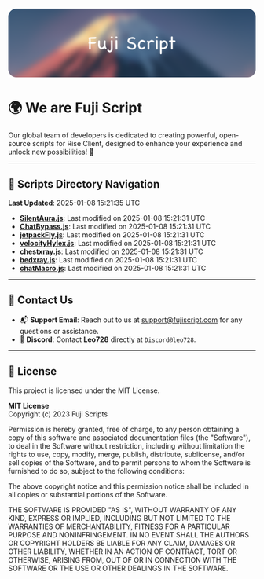 ![Banner](.github/b.webp)

# 🌍 **We are Fuji Script**

Our global team of developers is dedicated to creating powerful, open-source scripts for Rise Client, designed to enhance your experience and unlock new possibilities! 🌟

---
<!-- SCRIPTS_NAVIGATION_START -->
## 📂 **Scripts Directory Navigation**

**Last Updated**: 2025-01-08 15:21:35 UTC

- **[SilentAura.js](scripts/SilentAura.js)**: Last modified on 2025-01-08 15:21:31 UTC
- **[ChatBypass.js](scripts/ChatBypass.js)**: Last modified on 2025-01-08 15:21:31 UTC
- **[jetpackFly.js](scripts/jetpackFly.js)**: Last modified on 2025-01-08 15:21:31 UTC
- **[velocityHylex.js](scripts/velocityHylex.js)**: Last modified on 2025-01-08 15:21:31 UTC
- **[chestxray.js](scripts/chestxray.js)**: Last modified on 2025-01-08 15:21:31 UTC
- **[bedxray.js](scripts/bedxray.js)**: Last modified on 2025-01-08 15:21:31 UTC
- **[chatMacro.js](scripts/chatMacro.js)**: Last modified on 2025-01-08 15:21:31 UTC

<!-- SCRIPTS_NAVIGATION_END -->

---

## 💬 **Contact Us**  
- 📬 **Support Email**: Reach out to us at [support@fujiscript.com](mailto:support@fujiscript.com) for any questions or assistance.  
- 💬 **Discord**: Contact **Leo728** directly at `Discord@leo728`.

---

## 📜 **License**

This project is licensed under the MIT License.  

**MIT License**  
Copyright (c) 2023 Fuji Scripts  

Permission is hereby granted, free of charge, to any person obtaining a copy of this software and associated documentation files (the "Software"), to deal in the Software without restriction, including without limitation the rights to use, copy, modify, merge, publish, distribute, sublicense, and/or sell copies of the Software, and to permit persons to whom the Software is furnished to do so, subject to the following conditions:  

The above copyright notice and this permission notice shall be included in all copies or substantial portions of the Software.  

THE SOFTWARE IS PROVIDED "AS IS", WITHOUT WARRANTY OF ANY KIND, EXPRESS OR IMPLIED, INCLUDING BUT NOT LIMITED TO THE WARRANTIES OF MERCHANTABILITY, FITNESS FOR A PARTICULAR PURPOSE AND NONINFRINGEMENT. IN NO EVENT SHALL THE AUTHORS OR COPYRIGHT HOLDERS BE LIABLE FOR ANY CLAIM, DAMAGES OR OTHER LIABILITY, WHETHER IN AN ACTION OF CONTRACT, TORT OR OTHERWISE, ARISING FROM, OUT OF OR IN CONNECTION WITH THE SOFTWARE OR THE USE OR OTHER DEALINGS IN THE SOFTWARE.  
